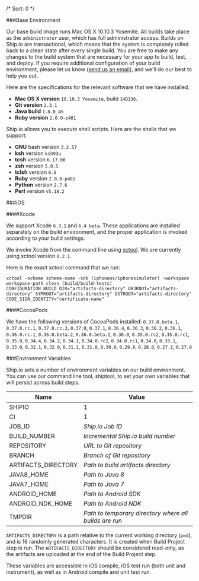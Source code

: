 /*
Sort: 0
*/

###Base Environment

Our base build image runs Mac OS X 10.10.3 Yosemite. All builds take place as the `administrator` user, which has full administrator access. Builds on Ship.io are transactional, which means that the system is completely rolled back to a clean state after every single build. You are free to make any changes to the build system that are necessary for your app to build, test, and deploy. If you require additional configuration of your build environment, please let us know ([send us an email](mailto:support@ship.io)), and we'll do our best to help you out.

Here are the specifications for the relevant software that we have installed.

- **Mac OS X version** `10.10.3 Yosemite`, build `14D136`.
- **Git version** `2.3.1`
- **Java build** `1.8.0_45`
- **Ruby version** `2.0.0-p481`

Ship.io allows you to execute shell scripts. Here are the shells that we support:

- **GNU** bash version `3.2.57`
- **ksh** version `ksh93u`
- **tcsh** version `6.17.00`
- **zsh** version `5.0.5`
- **tclsh** version `8.5`
- **Ruby** version `2.0.0-p481`
- **Python** version `2.7.6`
- **Perl** version `v5.18.2`

###iOS

####Xcode

We support Xcode `6.3.1` and `6.4 beta`. These applications are installed separately on the build environment, and the proper application is invoked according to your build settings.

We invoke Xcode from the command line using [xctool](https://github.com/facebook/xctool). We are currently using xctool version `0.2.1`.

Here is the exact xctool command that we run:

```
xctool -scheme scheme-name -sdk (iphoneos/iphonesimulator) -workspace workspace-path clean (build/build-tests) CONFIGURATION_BUILD_DIR="artifacts-directory" OBJROOT="artifacts-directory" SYMROOT="artifacts-directory" DSTROOT="artifacts-directory" CODE_SIGN_IDENTITY="certificate-name"
```

####CocoaPods

We have the following versions of CocoaPods installed: `0.37.0.beta.1`, `0.37.0.rc.1`, `0.37.0.rc.2`, `0.37.0`, `0.37.1`, `0.36.4`, `0.36.3`, `0.36.2`, `0.36.1`, `0.36.0.rc.1`, `0.36.0.beta.2`, `0.36.0.beta.1`, `0.36.0`, `0.35.0.rc2`, `0.35.0.rc1`, `0.35.0`, `0.34.4`, `0.34.2`, `0.34.1`, `0.34.0.rc2`, `0.34.0.rc1`, `0.34.0`, `0.33.1`, `0.33.0`, `0.32.1`, `0.32.0`, `0.31.1`, `0.31.0`, `0.30.0`, `0.29.0`, `0.28.0`, `0.27.1`, `0.27.0`

###Environment Variables

Ship.io sets a number of environment variables on our build environment. You can use our command line tool, shiptool, to set your own variables that will persist across build steps.

Name | Value
-----|------
SHIPIO | 1
CI | 1
JOB_ID | *Ship.io Job ID*
BUILD_NUMBER | *Incremental Ship.io build number*
REPOSITORY | *URL to Git repository*
BRANCH | *Branch of Git repository*
ARTIFACTS_DIRECTORY | *Path to build artifacts directory*
JAVA8_HOME | *Path to Java 8*
JAVA7_HOME | *Path to Java 7*
ANDROID_HOME | *Path to Android SDK*
ANDROID_NDK_HOME | *Path to Android NDK*
TMPDIR | *Path to temporary directory where all builds are run*
 
`ARTIFACTS_DIRECTORY` is a path relative to the current working directory (`pwd`), and is 16 randomly generated characters. It is created when Build Project step is run. The `ARTIFACTS_DIRECTORY` should be considered read-only, as the artifacts are uploaded at the end of the Build Project step.
 
These variables are accessible in iOS compile, iOS test run (both unit and instrument), as well as in Android compile and unit test run.
